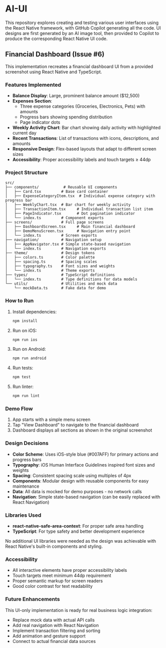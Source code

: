 # AI-UI

This repository explores creating and testing various user interfaces using the React Native framework, with GitHub Copilot generating all the code. UI designs are first generated by an AI image tool, then provided to Copilot to produce the corresponding React Native UI code.

## Financial Dashboard (Issue #6)

This implementation recreates a financial dashboard UI from a provided screenshot using React Native and TypeScript.

### Features Implemented

- **Balance Display**: Large, prominent balance amount ($12,500)
- **Expenses Section**: 
  - Three expense categories (Groceries, Electronics, Pets) with amounts
  - Progress bars showing spending distribution
  - Page indicator dots
- **Weekly Activity Chart**: Bar chart showing daily activity with highlighted current day
- **Recent Transactions**: List of transactions with icons, descriptions, and amounts
- **Responsive Design**: Flex-based layouts that adapt to different screen sizes
- **Accessibility**: Proper accessibility labels and touch targets ≥ 44dp

### Project Structure

```
src/
├── components/           # Reusable UI components
│   ├── Card.tsx         # Base card container
│   ├── ExpenseCategoryItem.tsx  # Individual expense category with progress bar
│   ├── WeeklyChart.tsx  # Bar chart for weekly activity
│   ├── TransactionItem.tsx     # Individual transaction list item
│   ├── PageIndicator.tsx       # Dot pagination indicator
│   └── index.ts         # Component exports
├── screens/             # Full page screens
│   ├── DashboardScreen.tsx     # Main financial dashboard
│   ├── DemoMenuScreen.tsx      # Navigation entry point
│   └── index.ts         # Screen exports
├── navigation/          # Navigation setup
│   ├── AppNavigator.tsx # Simple state-based navigation
│   └── index.ts         # Navigation exports
├── theme/               # Design tokens
│   ├── colors.ts        # Color palette
│   ├── spacing.ts       # Spacing scales
│   ├── typography.ts    # Font sizes and weights
│   └── index.ts         # Theme exports
├── types/               # TypeScript definitions
│   └── index.ts         # Type definitions for data models
└── utils/               # Utilities and mock data
    └── mockData.ts      # Fake data for demo
```

### How to Run

1. Install dependencies:
   ```bash
   npm install
   ```

2. Run on iOS:
   ```bash
   npm run ios
   ```

3. Run on Android:
   ```bash
   npm run android
   ```

4. Run tests:
   ```bash
   npm test
   ```

5. Run linter:
   ```bash
   npm run lint
   ```

### Demo Flow

1. App starts with a simple menu screen
2. Tap "View Dashboard" to navigate to the financial dashboard
3. Dashboard displays all sections as shown in the original screenshot

### Design Decisions

- **Color Scheme**: Uses iOS-style blue (#007AFF) for primary actions and progress bars
- **Typography**: iOS Human Interface Guidelines inspired font sizes and weights
- **Spacing**: Consistent spacing scale using multiples of 4px
- **Components**: Modular design with reusable components for easy maintenance
- **Data**: All data is mocked for demo purposes - no network calls
- **Navigation**: Simple state-based navigation (can be easily replaced with React Navigation)

### Libraries Used

- **react-native-safe-area-context**: For proper safe area handling
- **TypeScript**: For type safety and better development experience

No additional UI libraries were needed as the design was achievable with React Native's built-in components and styling.

### Accessibility

- All interactive elements have proper accessibility labels
- Touch targets meet minimum 44dp requirement
- Proper semantic markup for screen readers
- Good color contrast for text readability

### Future Enhancements

This UI-only implementation is ready for real business logic integration:

- Replace mock data with actual API calls
- Add real navigation with React Navigation
- Implement transaction filtering and sorting
- Add animation and gesture support
- Connect to actual financial data sources
